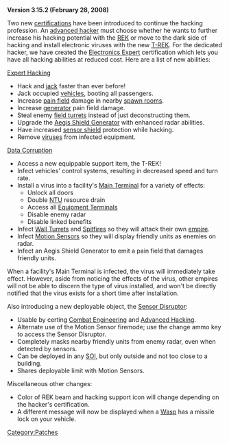 **Version 3.15.2 (February 28, 2008)**

Two new [certifications](certifications "wikilink") have been introduced
to continue the hacking profession. An [advanced
hacker](Advanced_Hacking "wikilink") must choose whether he wants to
further increase his hacking potential with the [REK](REK "wikilink") or
move to the dark side of hacking and install electronic viruses with the
new [T-REK](T-REK "wikilink"). For the dedicated hacker, we have created
the [Electronics Expert](Electronics_Expert "wikilink") certification
which lets you have all hacking abilities at reduced cost. Here are a
list of new abilities:

[Expert Hacking](Expert_Hacking "wikilink")

-   Hack and [jack](jack "wikilink") faster than ever before!
-   Jack occupied [vehicles](vehicle "wikilink"), booting all
    passengers.
-   Increase [pain field](Pain_Field "wikilink") damage in nearby [spawn
    rooms](Spawn_Room "wikilink").
-   Increase [generator](generator "wikilink") pain field damage.
-   Steal enemy [field turrets](OMFT "wikilink") instead of just
    deconstructing them.
-   Upgrade the [Aegis Shield
    Generator](Aegis_Shield_Generator "wikilink") with enhanced radar
    abilities.
-   Have increased [sensor shield](Sensor_Shield "wikilink") protection
    while hacking.
-   Remove [viruses](virus "wikilink") from infected equipment.

[Data Corruption](Data_Corruption "wikilink")

-   Access a new equippable support item, the T-REK!
-   Infect vehicles' control systems, resulting in decreased speed and
    turn rate.
-   Install a virus into a facility's [Main
    Terminal](Main_Terminal "wikilink") for a variety of effects:
    -   Unlock all doors
    -   Double [NTU](NTU "wikilink") resource drain
    -   Access all [Equipment Terminals](Equipment_Terminal "wikilink")
    -   Disable enemy radar
    -   Disable linked benefits
-   Infect [Wall Turrets](Wall_Turrets "wikilink") and
    [Spitfires](ACE#Spitfire "wikilink") so they will attack their own
    [empire](empire "wikilink").
-   Infect [Motion Sensors](ACE#Motion_Sensor "wikilink") so they will
    display friendly units as enemies on radar.
-   Infect an Aegis Shield Generator to emit a pain field that damages
    friendly units.

When a facility's Main Terminal is infected, the virus will immediately
take effect. However, aside from noticing the effects of the virus,
other empires will not be able to discern the type of virus installed,
and won't be directly notified that the virus exists for a short time
after installation.

Also introducing a new deployable object, the [Sensor
Disruptor](Sensor_Disruptor "wikilink"):

-   Usable by certing [Combat
    Engineering](Combat_Engineering "wikilink") and [Advanced
    Hacking](Advanced_Hacking "wikilink").
-   Alternate use of the Motion Sensor firemode; use the change ammo key
    to access the Sensor Disruptor.
-   Completely masks nearby friendly units from enemy radar, even when
    detected by sensors.
-   Can be deployed in any [SOI](SOI "wikilink"), but only outside and
    not too close to a building.
-   Shares deployable limit with Motion Sensors.

Miscellaneous other changes:

-   Color of REK beam and hacking support icon will change depending on
    the hacker's certification.
-   A different message will now be displayed when a
    [Wasp](Wasp "wikilink") has a missile lock on your vehicle.

[Category:Patches](Category:Patches "wikilink")